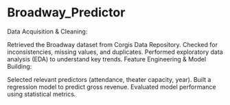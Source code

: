# Broadway_Predictor

Data Acquisition & Cleaning:

Retrieved the Broadway dataset from Corgis Data Repository.
Checked for inconsistencies, missing values, and duplicates.
Performed exploratory data analysis (EDA) to understand key trends.
Feature Engineering & Model Building:

Selected relevant predictors (attendance, theater capacity, year).
Built a regression model to predict gross revenue.
Evaluated model performance using statistical metrics.
